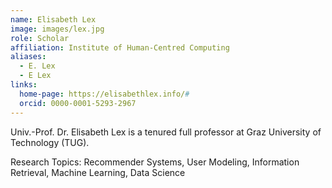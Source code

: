 ```yaml
---
name: Elisabeth Lex
image: images/lex.jpg
role: Scholar
affiliation: Institute of Human-Centred Computing
aliases:
  - E. Lex
  - E Lex
links:
  home-page: https://elisabethlex.info/#
  orcid: 0000-0001-5293-2967
---
```


Univ.-Prof. Dr. Elisabeth Lex is a tenured full professor at Graz University of Technology (TUG).

Research Topics: Recommender Systems, User Modeling, Information Retrieval, Machine Learning, Data Science